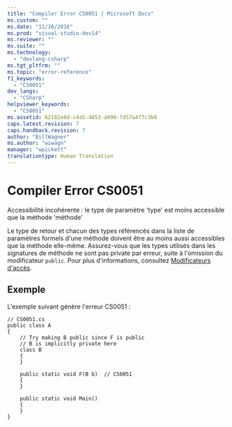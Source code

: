 ```yaml
---
title: "Compiler Error CS0051 | Microsoft Docs"
ms.custom: ""
ms.date: "11/16/2016"
ms.prod: "visual-studio-dev14"
ms.reviewer: ""
ms.suite: ""
ms.technology: 
  - "devlang-csharp"
ms.tgt_pltfrm: ""
ms.topic: "error-reference"
f1_keywords: 
  - "CS0051"
dev_langs: 
  - "CSharp"
helpviewer_keywords: 
  - "CS0051"
ms.assetid: 62182e8d-c4a5-4853-a990-fd57a4f7c3b8
caps.latest.revision: 7
caps.handback.revision: 7
author: "BillWagner"
ms.author: "wiwagn"
manager: "wpickett"
translationtype: Human Translation
---
```

# Compiler Error CS0051
Accessibilité incohérente : le type de paramètre 'type' est moins accessible que la méthode 'méthode'  
  
 Le type de retour et chacun des types référencés dans la liste de paramètres formels d'une méthode doivent être au moins aussi accessibles que la méthode elle\-même.  Assurez\-vous que les types utilisés dans les signatures de méthode ne sont pas private par erreur, suite à l'omission du modificateur `public`.  Pour plus d'informations, consultez [Modificateurs d'accès](../../../csharp/programming-guide/classes-and-structs/access-modifiers.md).  
  
## Exemple  
 L'exemple suivant génère l'erreur CS0051 :  
  
```  
// CS0051.cs  
public class A  
{  
    // Try making B public since F is public  
    // B is implicitly private here  
    class B  
    {  
    }  
  
    public static void F(B b)  // CS0051  
    {  
    }  
  
    public static void Main()  
    {  
    }  
}  
```